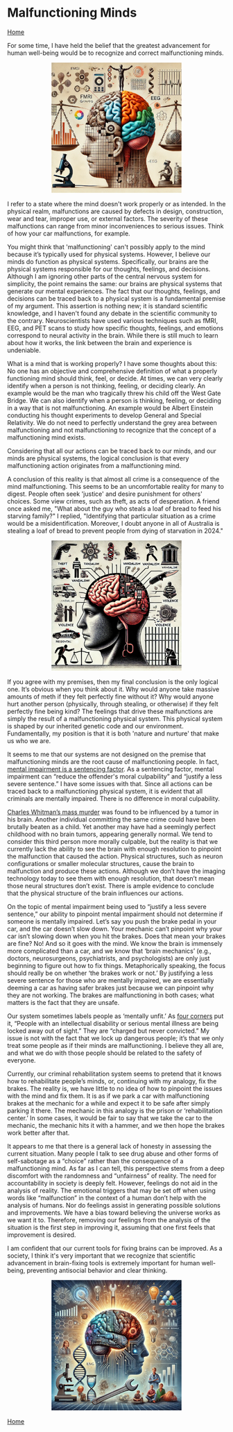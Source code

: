 # Malfunctioning Minds
[Home](../../index.md)

For some time, I have held the belief that the greatest advancement for human well-being would be to recognize and correct malfunctioning minds.

<p align="center">
<img src="m.png" width="300">
</p>

I refer to a state where the mind doesn't work properly or as intended. In the physical realm, malfunctions are caused by defects in design, construction, wear and tear, improper use, or external factors. The severity of these malfunctions can range from minor inconveniences to serious issues. Think of how your car malfunctions, for example.

You might think that 'malfunctioning' can't possibly apply to the mind because it’s typically used for physical systems. However, I believe our minds do function as physical systems. Specifically, our brains are the physical systems responsible for our thoughts, feelings, and decisions. Although I am ignoring other parts of the central nervous system for simplicity, the point remains the same: our brains are physical systems that generate our mental experiences. The fact that our thoughts, feelings, and decisions can be traced back to a physical system is a fundamental premise of my argument. This assertion is nothing new; it is standard scientific knowledge, and I haven't found any debate in the scientific community to the contrary. Neuroscientists have used various techniques such as fMRI, EEG, and PET scans to study how specific thoughts, feelings, and emotions correspond to neural activity in the brain. While there is still much to learn about how it works, the link between the brain and experience is undeniable.

What is a mind that is working properly? I have some thoughts about this:
No one has an objective and comprehensive definition of what a properly functioning mind should think, feel, or decide.
At times, we can very clearly identify when a person is not thinking, feeling, or deciding clearly. An example would be the man who tragically threw his child off the West Gate Bridge.
We can also identify when a person is thinking, feeling, or deciding in a way that is not malfunctioning. An example would be Albert Einstein conducting his thought experiments to develop General and Special Relativity.
We do not need to perfectly understand the grey area between malfunctioning and not malfunctioning to recognize that the concept of a malfunctioning mind exists.

Considering that all our actions can be traced back to our minds, and our minds are physical systems, the logical conclusion is that every malfunctioning action originates from a malfunctioning mind.

A conclusion of this reality is that almost all crime is a consequence of the mind malfunctioning. This seems to be an uncomfortable reality for many to digest. People often seek 'justice' and desire punishment for others' choices. Some view crimes, such as theft, as acts of desperation. A friend once asked me, "What about the guy who steals a loaf of bread to feed his starving family?" I replied, "Identifying that particular situation as a crime would be a misidentification. Moreover, I doubt anyone in all of Australia is stealing a loaf of bread to prevent people from dying of starvation in 2024."

<p align="center">
<img src="m2.png" width="300">
</p>

If you agree with my premises, then my final conclusion is the only logical one. It’s obvious when you think about it. Why would anyone take massive amounts of meth if they felt perfectly fine without it? Why would anyone hurt another person (physically, through stealing, or otherwise) if they felt perfectly fine being kind? The feelings that drive these malfunctions are simply the result of a malfunctioning physical system. This physical system is shaped by our inherited genetic code and our environment. Fundamentally, my position is that it is both 'nature and nurture' that make us who we are.

It seems to me that our systems are not designed on the premise that malfunctioning minds are the root cause of malfunctioning people. In fact, [mental impairment is a sentencing factor](https://www.sentencingcouncil.vic.gov.au/about-sentencing/mental-impairment-and-sentencing). As a sentencing factor, mental impairment can “reduce the offender's moral culpability” and “justify a less severe sentence.” I have some issues with that. Since all actions can be traced back to a malfunctioning physical system, it is evident that all criminals are mentally impaired. There is no difference in moral culpability.

[Charles Whitman’s mass murder](https://en.wikipedia.org/wiki/Charles_Whitman) was found to be influenced by a tumor in his brain. Another individual committing the same crime could have been brutally beaten as a child. Yet another may have had a seemingly perfect childhood with no brain tumors, appearing generally normal. We tend to consider this third person more morally culpable, but the reality is that we currently lack the ability to see the brain with enough resolution to pinpoint the malfunction that caused the action. Physical structures, such as neuron configurations or smaller molecular structures, cause the brain to malfunction and produce these actions. Although we don’t have the imaging technology today to see them with enough resolution, that doesn’t mean those neural structures don’t exist. There is ample evidence to conclude that the physical structure of the brain influences our actions.

On the topic of mental impairment being used to “justify a less severe sentence,” our ability to pinpoint mental impairment should not determine if someone is mentally impaired. Let’s say you push the brake pedal in your car, and the car doesn’t slow down. Your mechanic can’t pinpoint why your car isn’t slowing down when you hit the brakes. Does that mean your brakes are fine? No! And so it goes with the mind. We know the brain is immensely more complicated than a car, and we know that ‘brain mechanics’ (e.g., doctors, neurosurgeons, psychiatrists, and psychologists) are only just beginning to figure out how to fix things. Metaphorically speaking, the focus should really be on whether ‘the brakes work or not.’ By justifying a less severe sentence for those who are mentally impaired, we are essentially deeming a car as having safer brakes just because we can pinpoint why they are not working. The brakes are malfunctioning in both cases; what matters is the fact that they are unsafe.

Our system sometimes labels people as ‘mentally unfit.’ As [four corners](https://youtu.be/976Hz3hUfIM?feature=shared) put it, “People with an intellectual disability or serious mental illness are being locked away out of sight.” They are “charged but never convicted.” My issue is not with the fact that we lock up dangerous people; it’s that we only treat some people as if their minds are malfunctioning. I believe they all are, and what we do with those people should be related to the safety of everyone.

Currently, our criminal rehabilitation system seems to pretend that it knows how to rehabilitate people’s minds, or, continuing with my analogy, fix the brakes. The reality is, we have little to no idea of how to pinpoint the issues with the mind and fix them. It is as if we park a car with malfunctioning brakes at the mechanic for a while and expect it to be safe after simply parking it there. The mechanic in this analogy is the prison or ‘rehabilitation center.’ In some cases, it would be fair to say that we take the car to the mechanic, the mechanic hits it with a hammer, and we then hope the brakes work better after that.

It appears to me that there is a general lack of honesty in assessing the current situation. Many people I talk to see drug abuse and other forms of self-sabotage as a “choice” rather than the consequence of a malfunctioning mind. As far as I can tell, this perspective stems from a deep discomfort with the randomness and “unfairness” of reality. The need for accountability in society is deeply felt. However, feelings do not aid in the analysis of reality. The emotional triggers that may be set off when using words like “malfunction” in the context of a human don’t help with the analysis of humans. Nor do feelings assist in generating possible solutions and improvements. We have a bias toward believing the universe works as we want it to. Therefore, removing our feelings from the analysis of the situation is the first step in improving it, assuming that one first feels that improvement is desired.

I am confident that our current tools for fixing brains can be improved. As a society, I think it's very important that we recognize that scientific advancement in brain-fixing tools is extremely important for human well-being, preventing antisocial behavior and clear thinking.

<p align="center">
<img src="m3.png" width="300">
</p>

[Home](../../index.md)